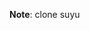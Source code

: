 <!--
SPDX-FileCopyrightText: 2024 suyu emulator project
SPDX-License-Identifier: GPL v3
-->

**Note**: clone suyu

